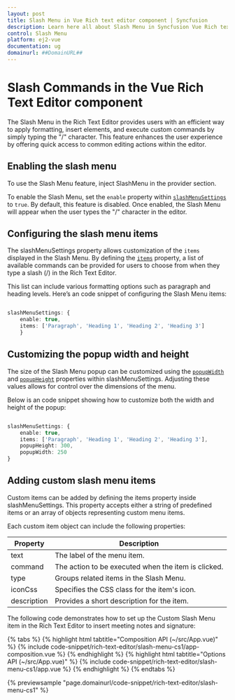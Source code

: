 ```yaml
---
layout: post
title: Slash Menu in Vue Rich text editor component | Syncfusion
description: Learn here all about Slash Menu in Syncfusion Vue Rich text editor component of Syncfusion Essential JS 2 and more.
control: Slash Menu 
platform: ej2-vue
documentation: ug
domainurl: ##DomainURL##
---
```


# Slash Commands in the Vue Rich Text Editor component

The Slash Menu in the Rich Text Editor provides users with an efficient way to apply formatting, insert elements, and execute custom commands by simply typing the "/" character. This feature enhances the user experience by offering quick access to common editing actions within the editor.

## Enabling the slash menu

To use the Slash Menu feature, inject SlashMenu in the provider section.

To enable the Slash Menu, set the `enable` property within [`slashMenuSettings`](https://ej2.syncfusion.com/vue/documentation/api/rich-text-editor/#slashmenusettings) to `true`. By default, this feature is disabled. Once enabled, the Slash Menu will appear when the user types the "/" character in the editor.

## Configuring the slash menu items

The slashMenuSettings property allows customization of the `items` displayed in the Slash Menu. By defining the [`items`](https://ej2.syncfusion.com/vue/documentation/api/rich-text-editor/slashMenuSettingsModel/#items) property, a list of available commands can be provided for users to choose from when they type a slash (/) in the Rich Text Editor.

This list can include various formatting options such as paragraph and heading levels. Here’s an code snippet of configuring the Slash Menu items:

```typescript

slashMenuSettings: {
    enable: true,
    items: ['Paragraph', 'Heading 1', 'Heading 2', 'Heading 3'] 
    }

```

## Customizing the popup width and height

The size of the Slash Menu popup can be customized using the [`popupWidth`](https://ej2.syncfusion.com/vue/documentation/api/rich-text-editor/slashMenuSettingsModel/#popupwidth) and [`popupHeight`](https://ej2.syncfusion.com/vue/documentation/api/rich-text-editor/slashMenuSettingsModel/#popupheight) properties within slashMenuSettings. Adjusting these values allows for control over the dimensions of the menu. 

Below is an code snippet showing how to customize both the width and height of the popup:

```typescript

slashMenuSettings: {
    enable: true,
    items: ['Paragraph', 'Heading 1', 'Heading 2', 'Heading 3'],
    popupHeight: 300,
    popupWidth: 250
}

```

## Adding custom slash menu items

Custom items can be added by defining the items property inside slashMenuSettings. This property accepts either a string of predefined items or an array of objects representing custom menu items.

Each custom item object can include the following properties:

| Property    | Description                                           |
|-------------|-------------------------------------------------------|
| text        | The label of the menu item.                           |
| command     | The action to be executed when the item is clicked.   |
| type        | Groups related items in the Slash Menu.               |
| iconCss     | Specifies the CSS class for the item's icon.          |
| description | Provides a short description for the item.            |


The following code demonstrates how to set up the Custom Slash Menu item in the Rich Text Editor to insert meeting notes and signature:

{% tabs %}
{% highlight html tabtitle="Composition API (~/src/App.vue)" %}
{% include code-snippet/rich-text-editor/slash-menu-cs1/app-composition.vue %}
{% endhighlight %}
{% highlight html tabtitle="Options API (~/src/App.vue)" %}
{% include code-snippet/rich-text-editor/slash-menu-cs1/app.vue %}
{% endhighlight %}
{% endtabs %}

{% previewsample "page.domainurl/code-snippet/rich-text-editor/slash-menu-cs1" %}